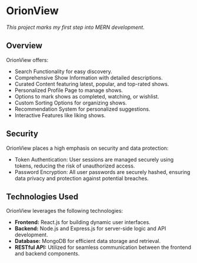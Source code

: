 # OrionView

*This project marks my first step into MERN development.*

## Overview

OrionView offers:
- Search Functionality for easy discovery.
- Comprehensive Show Information with detailed descriptions.
- Curated Content featuring latest, popular, and top-rated shows.
- Personalized Profile Page to manage shows.
- Options to mark shows as completed, watching, or wishlist.
- Custom Sorting Options for organizing shows.
- Recommendation System for personalized suggestions.
- Interactive Features like liking shows.

## Security

OrionView places a high emphasis on security and data protection:

- Token Authentication: User sessions are managed securely using tokens, reducing the risk of unauthorized access.
- Password Encryption: All user passwords are securely hashed, ensuring data privacy and protection against potential breaches.


## Technologies Used

OrionView leverages the following technologies:

- **Frontend:** React.js for building dynamic user interfaces.
- **Backend:** Node.js and Express.js for server-side logic and API development.
- **Database:** MongoDB for efficient data storage and retrieval.
- **RESTful API:** Utilized for seamless communication between the frontend and backend components.
